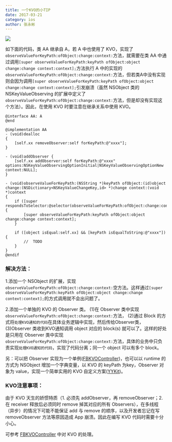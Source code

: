 ```yaml
---
title: 一个KVO的小TIP
date: 2017-03-21
category: ios
author: 张永彬
---
```


![](http://o4a7cbihz.qnssl.com/cover/cb780468-9cf4-4472-8035-7d11041a9dcc)

如下面的代码，类 AA 继承自 A，若 A 中也使用了 KVO，实现了`observeValueForKeyPath:ofObject:change:context:`方法，就需要在类 AA 中通过调用`[super observeValueForKeyPath:keyPath ofObject:object change:change context:context];`方法执行 A 中的实现的`observeValueForKeyPath:ofObject:change:context:`方法，但若类A中没有实现则会因为调用`[super observeValueForKeyPath:keyPath ofObject:object change:change context:context];`引发崩溃（虽然 NSObject 类的 NSKeyValueObserving 的扩展中定义了`observeValueForKeyPath:ofObject:change:context:`方法，但是却没有实现这个方法）。因此，在使用 KVO 时要注意在继承关系中使用 KVO。

```
@interface AA: A
@end

@implementation AA
- (void)dealloc
{
    [self.xx removeObserver:self forKeyPath:@"xxxx"];
}

- (void)addObserver {
    [self.xx addObserver:self forKeyPath:@"xxxx" options:NSKeyValueObservingOptionInitial|NSKeyValueObservingOptionNew context:NULL];
}

- (void)observeValueForKeyPath:(NSString *)keyPath ofObject:(id)object change:(NSDictionary<NSKeyValueChangeKey,id> *)change context:(void *)context
{
    if ([super respondsToSelector:@selector(observeValueForKeyPath:ofObject:change:context:)]) {
        [super observeValueForKeyPath:keyPath ofObject:object change:change context:context];
    }

    if ([object isEqual:self.xx] && [keyPath isEqualToString:@"xxxx"]) {
        //  TODO
    }
}
@endif
```

### 解决方法：
1.添加一个 NSObject 的扩展，实现`observeValueForKeyPath:ofObject:change:context:`空方法。这样通过`[super observeValueForKeyPath:keyPath ofObject:object change:change context:context];`的方式调用就不会出问题了。

2.添加一个单独的 KVO 的 Observer 类。
    (1)在 Observer 类中实现`observeValueForKeyPath:ofObject:change:context:`方法，
    (2)通过 Block 的方式将`处理KVO通知的代码`在具体业务逻辑中实现，然后传给Observer类，
    (3)Observer 类收到KVO通知调用 object 对应的 block(s) 就可以了。这样的好处是只用在 Observer 类中实现`observeValueForKeyPath:ofObject:change:context:`方法，具体的业务中只负责实现`处理KVO通知的代码`，实现了代码分离；同一个 object 可以有多个 block。

 另：可以把 Observer 实现为一个单例([FBKVOController](http://github.com/facebook/KVOController))，也可以以 runtime 的方式为 NSObject 增加一个字典变量，以 KVO 的 keyPath 为key，Observer 对象为 value，实现一个简单实用的 KVO 自定义方案([YYKit](https://github.com/ibireme/YYKit))。

### KVO注意事项：
  由于 KVO 天生的娇惯特质（1. 必须先 addObserver，再 removeObserver；2. 在 receiver 释放后必须同时 remove 掉其对应的所有 Observers），在多线程（异步）的情况下可能不能保证 add 与 remove 的顺序，以及开发者忘记在写 removeObserver 方法等原因造成 App 崩溃。因此在编写 KVO 代码时需要十分小心。

  可参考 [FBKVOController](http://github.com/facebook/KVOController) 中对 KVO 的处理。
